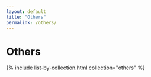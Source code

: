 ```yaml
---
layout: default
title: "Others"
permalink: /others/
---
```

# Others
{% include list-by-collection.html collection="others" %}